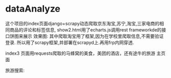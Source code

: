 # dataAnalyze
这个项目的index页面django+scrapy动态爬取京东淘宝,苏宁,淘宝,三家电商的相同商品的评论和标签信息, show2.html用了echarts.js调用rest frameworkde的接口饼图来展示
效果图:
其中爬取淘宝用了框架,因为在学校里爬取信息,不需要验证登录.
所以用了scrapy框架,并部署在scrapyd上.再用frp内网穿透.

index3 页面用requests爬取的马蜂窝的美食，美团的酒店，还有途牛的旅游
主页面


旅游搜索:
